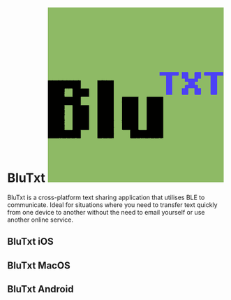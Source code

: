# BluTxt ![Alt text](BluTxtLogo.png)

BluTxt is a cross-platform text sharing application that utilises BLE to communicate. Ideal for situations where you need to transfer text quickly from one device to another without the need to email yourself or use another online service. 






BluTxt iOS
-----------

BluTxt MacOS
------------

BluTxt Android
--------------
